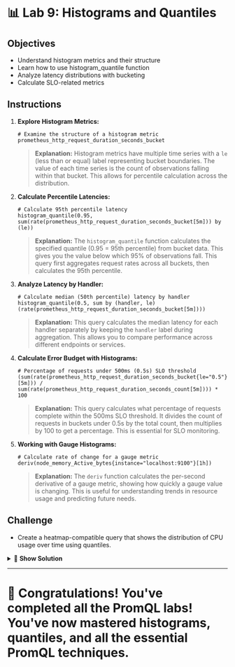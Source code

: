# 📊 Lab 9: Histograms and Quantiles

## Objectives
- Understand histogram metrics and their structure
- Learn how to use histogram_quantile function
- Analyze latency distributions with bucketing
- Calculate SLO-related metrics

## Instructions

1. **Explore Histogram Metrics:**
   ```
   # Examine the structure of a histogram metric
   prometheus_http_request_duration_seconds_bucket
   ```
   
   > **Explanation:** Histogram metrics have multiple time series with a `le` (less than or equal) label representing bucket boundaries. The value of each time series is the count of observations falling within that bucket. This allows for percentile calculation across the distribution.

2. **Calculate Percentile Latencies:**
   ```
   # Calculate 95th percentile latency
   histogram_quantile(0.95, sum(rate(prometheus_http_request_duration_seconds_bucket[5m])) by (le))
   ```
   
   > **Explanation:** The `histogram_quantile` function calculates the specified quantile (0.95 = 95th percentile) from bucket data. This gives you the value below which 95% of observations fall. This query first aggregates request rates across all buckets, then calculates the 95th percentile.

3. **Analyze Latency by Handler:**
   ```
   # Calculate median (50th percentile) latency by handler
   histogram_quantile(0.5, sum by (handler, le) (rate(prometheus_http_request_duration_seconds_bucket[5m])))
   ```
   
   > **Explanation:** This query calculates the median latency for each handler separately by keeping the `handler` label during aggregation. This allows you to compare performance across different endpoints or services.

4. **Calculate Error Budget with Histograms:**
   ```
   # Percentage of requests under 500ms (0.5s) SLO threshold
   (sum(rate(prometheus_http_request_duration_seconds_bucket{le="0.5"}[5m])) / sum(rate(prometheus_http_request_duration_seconds_count[5m]))) * 100
   ```
   
   > **Explanation:** This query calculates what percentage of requests complete within the 500ms SLO threshold. It divides the count of requests in buckets under 0.5s by the total count, then multiplies by 100 to get a percentage. This is essential for SLO monitoring.

5. **Working with Gauge Histograms:**
   ```
   # Calculate rate of change for a gauge metric
   deriv(node_memory_Active_bytes{instance="localhost:9100"}[1h])
   ```
   
   > **Explanation:** The `deriv` function calculates the per-second derivative of a gauge metric, showing how quickly a gauge value is changing. This is useful for understanding trends in resource usage and predicting future needs.

## Challenge
- Create a heatmap-compatible query that shows the distribution of CPU usage over time using quantiles.

<details>
<summary>🧩 <b>Show Solution</b></summary>

Creating a heatmap of CPU usage quantiles involves synthetic bucketing since CPU metrics aren't typically stored as histograms. Here's how to do it:

1. **Create synthetic buckets from CPU usage:**

   ```
   # Define CPU usage buckets with quantize function
   quantize(
     clamp_max(
       100 * (1 - (avg by (instance) (rate(node_cpu_seconds_total{instance="localhost:9100",mode="idle"}[5m])) / 
       count by (instance) (node_cpu_seconds_total{instance="localhost:9100",mode="idle"}))),
       100
     ),
     5
   ) by (instance)
   ```

   This query:
   - Calculates CPU usage as a percentage
   - Uses `clamp_max` to ensure no values exceed 100%
   - Uses `quantize` to create synthetic buckets with 5% increments

2. **For a proper heatmap in Grafana:**

   ```
   # Create a histogram from CPU usage data for heatmap visualization
   sum(count_values("le", floor(clamp_max(100 * (1 - (avg by (instance) (rate(node_cpu_seconds_total{instance="localhost:9100",mode="idle"}[5m])) / count by (instance) (node_cpu_seconds_total{instance="localhost:9100",mode="idle"}))), 100) / 5) * 5)) by (le)
   ```

   This query:
   - Creates CPU usage buckets with 5% granularity (0-5%, 5-10%, etc.)
   - Groups the values using `count_values` with the bucket upper bound as the label
   - Aggregates the counts by bucket, creating a histogram-like structure

3. **In Grafana:**
   - Use this query with a heatmap visualization
   - Set "Format as" to "Time series buckets"
   - Set the bucket bounds from the query metric labels

This approach creates a heatmap showing the distribution of CPU usage over time, with color intensity indicating frequency of observations in each range.

</details>

---

# 🌟 Congratulations! You've completed all the PromQL labs! You've now mastered histograms, quantiles, and all the essential PromQL techniques.
